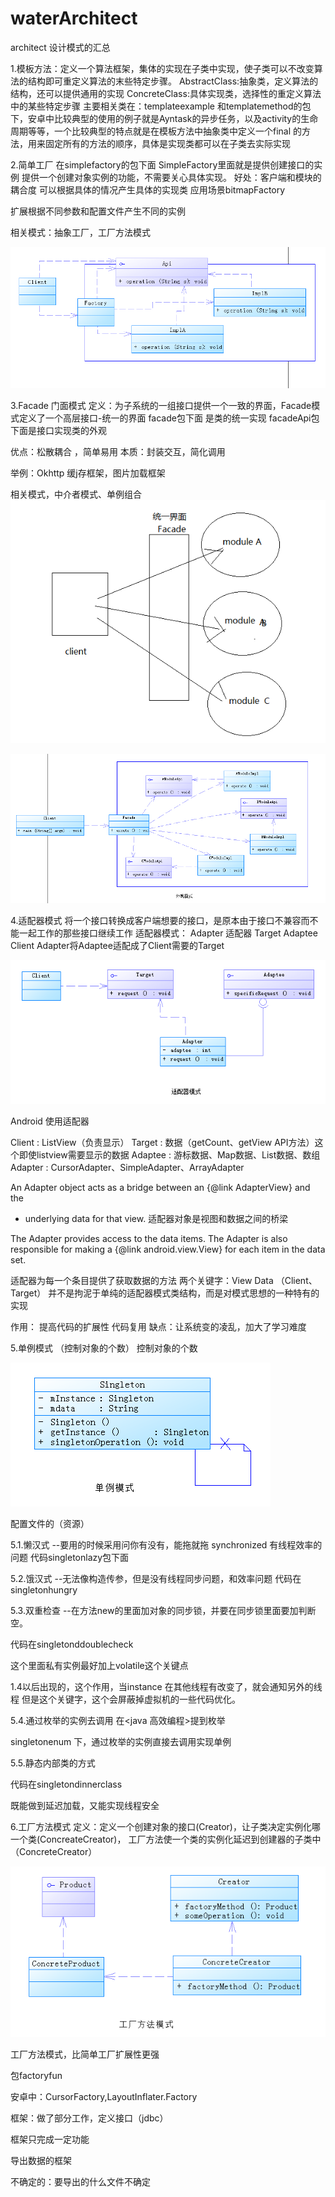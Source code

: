 # waterArchitect
architect
设计模式的汇总

1.模板方法：定义一个算法框架，集体的实现在子类中实现，使子类可以不改变算法的结构即可重定义算法的末些特定步骤。
AbstractClass:抽象类，定义算法的结构，还可以提供通用的实现
ConcreteClass:具体实现类，选择性的重定义算法中的某些特定步骤
主要相关类在：templateexample 和templatemethod的包下，安卓中比较典型的使用的例子就是Ayntask的异步任务，以及activity的生命周期等等，一个比较典型的特点就是在模板方法中抽象类中定义一个final 的方法，用来固定所有的方法的顺序，具体是实现类都可以在子类去实际实现

2.简单工厂
在simplefactory的包下面
SimpleFactory里面就是提供创建接口的实例
提供一个创建对象实例的功能，不需要关心具体实现。
好处：客户端和模块的耦合度
可以根据具体的情况产生具体的实现类
应用场景bitmapFactory

扩展根据不同参数和配置文件产生不同的实例

相关模式：抽象工厂，工厂方法模式


![image](https://github.com/caiyishui/waterArchitect/blob/master/raw/architect_1.png)

3.Facade 门面模式
定义：为子系统的一组接口提供一个一致的界面，Facade模式定义了一个高层接口-统一的界面
facade包下面 是类的统一实现
facadeApi包下面是接口实现类的外观


优点：松散耦合 ，简单易用
本质：封装交互，简化调用


举例：Okhttp 缓j存框架，图片加载框架


相关模式，中介者模式、单例组合
![image](https://github.com/caiyishui/waterArchitect/blob/master/raw/facade_1.png)

![image](https://github.com/caiyishui/waterArchitect/blob/master/raw/facade_2.png)


4.适配器模式
将一个接口转换成客户端想要的接口，是原本由于接口不兼容而不能一起工作的那些接口继续工作
适配器模式：
Adapter 适配器
Target
Adaptee
Client
Adapter将Adaptee适配成了Client需要的Target

![image](https://github.com/caiyishui/waterArchitect/blob/master/raw/adapter_1.png)

Android 使用适配器

Client : ListView（负责显示）
Target : 数据（getCount、getView API方法）这个即使listview需要显示的数据
Adaptee :  游标数据、Map数据、List数据、数组
Adapter : CursorAdapter、SimpleAdapter、ArrayAdapter

An Adapter object acts as a bridge between an {@link AdapterView} and the
 * underlying data for that view.
适配器对象是视图和数据之间的桥梁


The Adapter provides access to the data items.
The Adapter is also responsible for making a {@link android.view.View} for
each item in the data set.

适配器为每一个条目提供了获取数据的方法
两个关键字：View Data （Client、Target）
并不是拘泥于单纯的适配器模式类结构，而是对模式思想的一种特有的实现

作用：
提高代码的扩展性
代码复用
缺点：让系统变的凌乱，加大了学习难度

5.单例模式
（控制对象的个数）
控制对象的个数

![image](https://github.com/caiyishui/waterArchitect/blob/master/raw/singleton.png)


配置文件的（资源）

5.1.懒汉式 --要用的时候采用问你有没有，能拖就拖 synchronized 有线程效率的问题
代码singletonlazy包下面

5.2.饿汉式 --无法像构造传参，但是没有线程同步问题，和效率问题
代码在singletonhungry

5.3.双重检查 --在方法new的里面加对象的同步锁，并要在同步锁里面要加判断空。

代码在singletonddoublecheck

这个里面私有实例最好加上volatile这个关键点

1.4以后出现的，这个作用，当instance 在其他线程有改变了，就会通知另外的线程
但是这个关键字，这个会屏蔽掉虚拟机的一些代码优化。


5.4.通过枚举的实例去调用
在<Effective java><java 高效编程>提到枚举

singletonenum
下，通过枚举的实例直接去调用实现单例

5.5.静态内部类的方式

代码在singletondinnerclass

既能做到延迟加载，又能实现线程安全


6.工厂方法模式
定义：定义一个创建对象的接口(Creator)，让子类决定实例化哪一个类(ConcreateCreator)，
工厂方法使一个类的实例化延迟到创建器的子类中（ConcreteCreator）

![image](https://github.com/caiyishui/waterArchitect/blob/master/raw/factorymethod.png)

工厂方法模式，比简单工厂扩展性更强

包factoryfun

安卓中：CursorFactory,LayoutInflater.Factory

框架：做了部分工作，定义接口（jdbc）

框架只完成一定功能

导出数据的框架

不确定的：要导出的什么文件不确定

